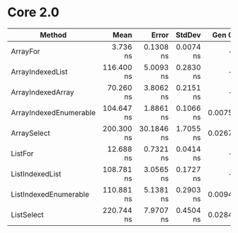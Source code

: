 # Core 2.0

 |                 Method |       Mean |      Error |    StdDev |  Gen 0 | Allocated |
 |----------------------- |-----------:|-----------:|----------:|-------:|----------:|
 |               ArrayFor |   3.736 ns |  0.1308 ns | 0.0074 ns |      - |       0 B |
 |       ArrayIndexedList | 116.400 ns |  5.0093 ns | 0.2830 ns |      - |       0 B |
 |      ArrayIndexedArray |  70.260 ns |  3.8062 ns | 0.2151 ns |      - |       0 B |
 | ArrayIndexedEnumerable | 104.647 ns |  1.8861 ns | 0.1066 ns | 0.0075 |      32 B |
 |            ArraySelect | 200.300 ns | 30.1846 ns | 1.7055 ns | 0.0267 |     112 B |
 |                ListFor |  12.688 ns |  0.7321 ns | 0.0414 ns |      - |       0 B |
 |        ListIndexedList | 108.781 ns |  3.0565 ns | 0.1727 ns |      - |       0 B |
 |  ListIndexedEnumerable | 110.881 ns |  5.1381 ns | 0.2903 ns | 0.0094 |      40 B |
 |             ListSelect | 220.744 ns |  7.9707 ns | 0.4504 ns | 0.0284 |     120 B |
